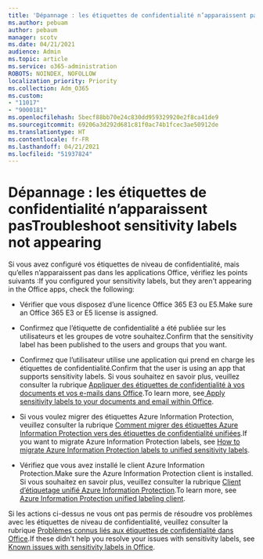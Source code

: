 ```yaml
---
title: 'Dépannage : les étiquettes de confidentialité n’apparaissent pas'
ms.author: pebuam
author: pebaum
manager: scotv
ms.date: 04/21/2021
audience: Admin
ms.topic: article
ms.service: o365-administration
ROBOTS: NOINDEX, NOFOLLOW
localization_priority: Priority
ms.collection: Adm_O365
ms.custom:
- "11017"
- "9000181"
ms.openlocfilehash: 5becf88bb70e24c830dd959329920e2f8ca41de9
ms.sourcegitcommit: 69206a3d292d681c81f0ac74b1fcec3ae50912de
ms.translationtype: HT
ms.contentlocale: fr-FR
ms.lasthandoff: 04/21/2021
ms.locfileid: "51937824"
---
```

# <a name="troubleshoot-sensitivity-labels-not-appearing"></a><span data-ttu-id="4d131-102">Dépannage : les étiquettes de confidentialité n’apparaissent pas</span><span class="sxs-lookup"><span data-stu-id="4d131-102">Troubleshoot sensitivity labels not appearing</span></span>

<span data-ttu-id="4d131-103">Si vous avez configuré vos étiquettes de niveau de confidentialité, mais qu’elles n’apparaissent pas dans les applications Office, vérifiez les points suivants :</span><span class="sxs-lookup"><span data-stu-id="4d131-103">If you configured your sensitivity labels, but they aren't appearing in the Office apps, check the following:</span></span>

- <span data-ttu-id="4d131-104">Vérifier que vous disposez d’une licence Office 365 E3 ou E5.</span><span class="sxs-lookup"><span data-stu-id="4d131-104">Make sure an Office 365 E3 or E5 license is assigned.</span></span>

- <span data-ttu-id="4d131-105">Confirmez que l’étiquette de confidentialité a été publiée sur les utilisateurs et les groupes de votre souhaitez.</span><span class="sxs-lookup"><span data-stu-id="4d131-105">Confirm that the sensitivity label has been published to the users and groups that you want.</span></span>

- <span data-ttu-id="4d131-106">Confirmez que l’utilisateur utilise une application qui prend en charge les étiquettes de confidentialité.</span><span class="sxs-lookup"><span data-stu-id="4d131-106">Confirm that the user is using an app that supports sensitivity labels.</span></span> <span data-ttu-id="4d131-107">Si vous souhaitez en savoir plus, veuillez consulter la rubrique [Appliquer des étiquettes de confidentialité à vos documents et vos e-mails dans Office](https://go.microsoft.com/fwlink/?linkid=2106446).</span><span class="sxs-lookup"><span data-stu-id="4d131-107">To learn more, see[ Apply sensitivity labels to your documents and email within Office](https://go.microsoft.com/fwlink/?linkid=2106446).</span></span>

- <span data-ttu-id="4d131-108">Si vous voulez migrer des étiquettes Azure Information Protection, veuillez consulter la rubrique [Comment migrer des étiquettes Azure Information Protection vers des étiquettes de confidentialité unifiées](https://go.microsoft.com/fwlink/?linkid=2106056).</span><span class="sxs-lookup"><span data-stu-id="4d131-108">If you want to migrate Azure Information Protection labels, see [How to migrate Azure Information Protection labels to unified sensitivity labels](https://go.microsoft.com/fwlink/?linkid=2106056).</span></span>

- <span data-ttu-id="4d131-109">Vérifiez que vous avez installé le client Azure Information Protection.</span><span class="sxs-lookup"><span data-stu-id="4d131-109">Make sure the Azure Information Protection client is installed.</span></span> <span data-ttu-id="4d131-110">Si vous souhaitez en savoir plus, veuillez consulter la rubrique [Client d’étiquetage unifié Azure Information Protection](https://go.microsoft.com/fwlink/?linkid=2106374).</span><span class="sxs-lookup"><span data-stu-id="4d131-110">To learn more, see [Azure Information Protection unified labeling client](https://go.microsoft.com/fwlink/?linkid=2106374).</span></span>

<span data-ttu-id="4d131-111">Si les actions ci-dessus ne vous ont pas permis de résoudre vos problèmes avec les étiquettes de niveau de confidentialité, veuillez consulter la rubrique [Problèmes connus liés aux étiquettes de confidentialité dans Office](https://go.microsoft.com/fwlink/?linkid=2106447).</span><span class="sxs-lookup"><span data-stu-id="4d131-111">If these didn't help you resolve your issues with sensitivity labels, see [Known issues with sensitivity labels in Office](https://go.microsoft.com/fwlink/?linkid=2106447).</span></span>